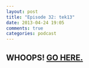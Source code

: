 ```yaml
---
layout: post
title: "Episode 32: tek13"
date: 2013-04-24 19:05
comments: true
categories: podcast
---
```


## WHOOPS! [GO HERE.](http://devhell.info/post/2013-06-05/tek13/)
